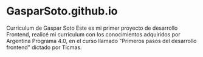 # GasparSoto.github.io
Curriculum de Gaspar Soto
Este es mi primer proyecto de desarrollo Frontend, realicé mi curriculum con los conocimientos adquiridos por Argentina Programa 4.0,
en el curso llamado "Primeros pasos del desarrollo frontend" dictado por Ticmas.
